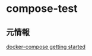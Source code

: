 # compose-test
## 元情報
[docker-compose getting started](https://matsuand.github.io/docs.docker.jp.onthefly/compose/gettingstarted/)